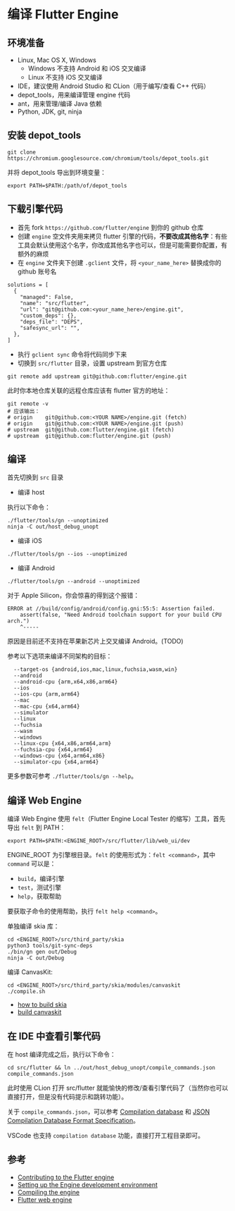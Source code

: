 # 编译 Flutter Engine

## 环境准备

- Linux, Mac OS X, Windows
  - Windows 不支持 Android 和 iOS 交叉编译
  - Linux 不支持 iOS 交叉编译
- IDE，建议使用 Android Studio 和 CLion（用于编写/查看 C++ 代码）
- depot_tools，用来编译管理 engine 代码
- ant，用来管理/编译 Java 依赖
- Python, JDK, git, ninja

## 安装 depot_tools

```shell
git clone https://chromium.googlesource.com/chromium/tools/depot_tools.git
```

并将 depot_tools 导出到环境变量：

```shell
export PATH=$PATH:/path/of/depot_tools
```

## 下载引擎代码

- 首先 fork `https://github.com/flutter/engine` 到你的 github 仓库
- 创建 `engine` 空文件夹用来拷贝 flutter 引擎的代码，**不要改成其他名字**：有些工具会默认使用这个名字，你改成其他名字也可以，但是可能需要你配置，有额外的麻烦
- 在 `engine` 文件夹下创建 `.gclient` 文件，将 `<your_name_here>` 替换成你的 github 账号名

```shell
solutions = [
  {
    "managed": False,
    "name": "src/flutter",
    "url": "git@github.com:<your_name_here>/engine.git",
    "custom_deps": {},
    "deps_file": "DEPS",
    "safesync_url": "",
  },
]
```

- 执行 `gclient sync` 命令将代码同步下来
- 切换到 `src/flutter` 目录，设置 upstream 到官方仓库

```shell
git remote add upstream git@github.com:flutter/engine.git
```

此时你本地仓库关联的远程仓库应该有 flutter 官方的地址：

```shell
git remote -v
# 应该输出：
# origin	git@github.com:<YOUR NAME>/engine.git (fetch)
# origin	git@github.com:<YOUR NAME>/engine.git (push)
# upstream	git@github.com:flutter/engine.git (fetch)
# upstream	git@github.com:flutter/engine.git (push)
```

## 编译

首先切换到 `src` 目录

- 编译 host

执行以下命令：

```shell
./flutter/tools/gn --unoptimized
ninja -C out/host_debug_unopt
```

- 编译 iOS

```shell
./flutter/tools/gn --ios --unoptimized
```

- 编译 Android

```shell
./flutter/tools/gn --android --unoptimized
```

对于 Apple Silicon，你会惊喜的得到这个报错：

```shell
ERROR at //build/config/android/config.gni:55:5: Assertion failed.
    assert(false, "Need Android toolchain support for your build CPU arch.")
    ^-----
```

原因是目前还不支持在苹果新芯片上交叉编译 Android。(TODO)

参考以下选项来编译不同架构的目标：

```
  --target-os {android,ios,mac,linux,fuchsia,wasm,win}
  --android
  --android-cpu {arm,x64,x86,arm64}
  --ios
  --ios-cpu {arm,arm64}
  --mac
  --mac-cpu {x64,arm64}
  --simulator
  --linux
  --fuchsia
  --wasm
  --windows
  --linux-cpu {x64,x86,arm64,arm}
  --fuchsia-cpu {x64,arm64}
  --windows-cpu {x64,arm64,x86}
  --simulator-cpu {x64,arm64}
```

更多参数可参考 `./flutter/tools/gn --help`。

## 编译 Web Engine

编译 Web Engine 使用 `felt`（Flutter Engine Local Tester 的缩写）工具，首先导出 `felt` 到 PATH：

```shell
export PATH=$PATH:<ENGINE_ROOT>/src/flutter/lib/web_ui/dev
```

ENGINE_ROOT 为引擎根目录。`felt` 的使用形式为：`felt <command>`，其中 `command` 可以是：

- `build`，编译引擎
- `test`，测试引擎
- `help`，获取帮助

要获取子命令的使用帮助，执行 `felt help <command>`。

单独编译 skia 库：

```shell
cd <ENGINE_ROOT>/src/third_party/skia
python3 tools/git-sync-deps
./bin/gn gen out/Debug
ninja -C out/Debug
```

编译 CanvasKit:

```shell
cd <ENGINE_ROOT>/src/third_party/skia/modules/canvaskit
./compile.sh
```

- [how to build skia](https://skia.org/docs/user/build/)
- [build canvaskit](https://github.com/google/skia/tree/main/modules/canvaskit) 

## 在 IDE 中查看引擎代码

在 host 编译完成之后，执行以下命令：

```shell
cd src/flutter && ln ../out/host_debug_unopt/compile_commands.json compile_commands.json
```

此时使用 CLion 打开 src/flutter 就能愉快的修改/查看引擎代码了（当然你也可以直接打开，但是没有代码提示和跳转功能）。

关于 `compile_commands.json`，可以参考 [Compilation database](https://clion.jetbrains.com/help/c/external-tools/compile-commands.html) 和 [JSON Compilation Database Format Specification](https://clang.llvm.org/docs/JSONCompilationDatabase.html)。

VSCode 也支持 `compilation database` 功能，直接打开工程目录即可。

## 参考

- [Contributing to the Flutter engine](https://chromium.googlesource.com/external/github.com/flutter/engine/+/b7358b33dbd61e124720165dd939fa49cbd0ecb6/CONTRIBUTING.md)
- [Setting up the Engine development environment](https://github.com/flutter/flutter/wiki/Setting-up-the-Engine-development-environment)
- [Compiling the engine](https://github.com/flutter/flutter/wiki/Compiling-the-engine)
- [Flutter web engine](https://github.com/flutter/engine/blob/main/lib/web_ui/README.md)
